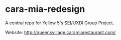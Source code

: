 # cara-mia-redesign
A central repo for Yellow 5's SEI/UXDI Group Project.

Website: http://queensvillage.caramiarestaurant.com/